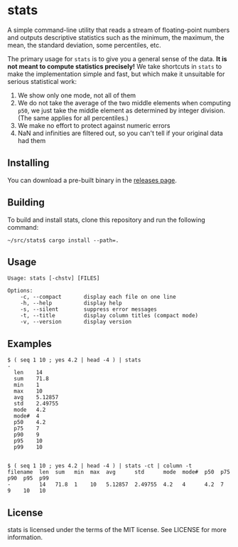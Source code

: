 stats
=====

A simple command-line utility that reads a stream of floating-point
numbers and outputs descriptive statistics such as the minimum, the
maximum, the mean, the standard deviation, some percentiles, etc.

The primary usage for `stats` is to give you a general sense of the data.
**It is not meant to compute statistics precisely!**
We take shortcuts in `stats` to make the implementation simple and fast,
but which make it unsuitable for serious statistical work:

1. We show only one mode, not all of them
2. We do not take the average of the two middle elements when computing `p50`, we just take the middle element as determined by integer division.
   (The same applies for all percentiles.)
3. We make no effort to protect against numeric errors
4. NaN and infinities are filtered out, so you can't tell if your original data
   had them

Installing
----------

You can download a pre-built binary in the [releases page](https://github.com/gnuvince/stats/releases).

Building
--------

To build and install stats, clone this repository and run the
following command:

```
~/src/stats$ cargo install --path=.
```

Usage
-----

```
Usage: stats [-chstv] [FILES]

Options:
    -c, --compact       display each file on one line
    -h, --help          display help
    -s, --silent        suppress error messages
    -t, --title         display column titles (compact mode)
    -v, --version       display version
```

Examples
--------

```
$ ( seq 1 10 ; yes 4.2 | head -4 ) | stats
-
  len    14
  sum    71.8
  min    1
  max    10
  avg    5.12857
  std    2.49755
  mode   4.2
  mode#  4
  p50    4.2
  p75    7
  p90    9
  p95    10
  p99    10


$ ( seq 1 10 ; yes 4.2 | head -4 ) | stats -ct | column -t
filename  len  sum   min  max  avg      std      mode  mode#  p50  p75  p90  p95  p99
-         14   71.8  1    10   5.12857  2.49755  4.2   4      4.2  7    9    10   10
```

License
-------

stats is licensed under the terms of the MIT license.
See LICENSE for more information.

